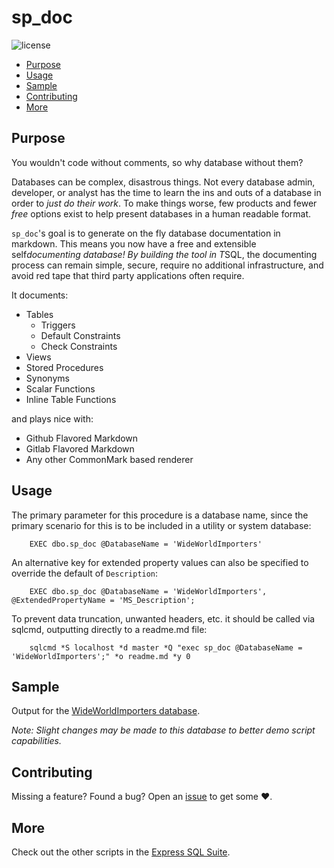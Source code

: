 # sp_doc

![license](https://img.shields.io/github/license/mashape/apistatus.svg)

* [Purpose](#Purpose)
* [Usage](#Usage)
* [Sample](#Sample)
* [Contributing](#Contributing)
* [More](#More)

## Purpose

You wouldn't code without comments, so why database without them?

Databases can be complex, disastrous things. Not every database admin,
developer, or analyst has the time to learn the ins and outs of a database
in order to *just do their work*. To make things worse, few products and
fewer *free* options exist to help present databases in a human readable format.

`sp_doc`'s goal is to generate on the fly database documentation in
markdown. This means you now have a free and extensible
self*documenting database! By building the tool in T*SQL, the documenting
process can remain simple, secure, require no additional infrastructure, and avoid
red tape that third party applications often require.

It documents:

* Tables
  * Triggers
  * Default Constraints
  * Check Constraints
* Views
* Stored Procedures
* Synonyms
* Scalar Functions
* Inline Table Functions

and plays nice with:

* Github Flavored Markdown
* Gitlab Flavored Markdown
* Any other CommonMark based renderer

## Usage

The primary parameter for this procedure is a database name, since the
primary scenario for this is to be included in a utility or system database:

```tsql
    EXEC dbo.sp_doc @DatabaseName = 'WideWorldImporters'
```

An alternative key for extended property values can also be specified to
override the default of `Description`:

```tsql
    EXEC dbo.sp_doc @DatabaseName = 'WideWorldImporters', @ExtendedPropertyName = 'MS_Description';
```

To prevent data truncation, unwanted headers, etc. it should be called
via sqlcmd, outputting directly to a readme.md file:

```batchfile
    sqlcmd *S localhost *d master *Q "exec sp_doc @DatabaseName = 'WideWorldImporters';" *o readme.md *y 0
```

## Sample

Output for the [WideWorldImporters database][sample].

*Note: Slight changes may be made to this database to better demo script capabilities.*

## Contributing

Missing a feature? Found a bug? Open an [issue][issue] to get some :heart:.

## More

Check out the other scripts in the [Express SQL Suite][express].

[express]: https://expresssql.lowlydba.com/
[issue]: https://github.com/LowlyDBA/ExpressSQL/issues
[sample]: https://github.com/LowlyDBA/ExpressSQL/blob/master/docs/WideWorldImporters.md
